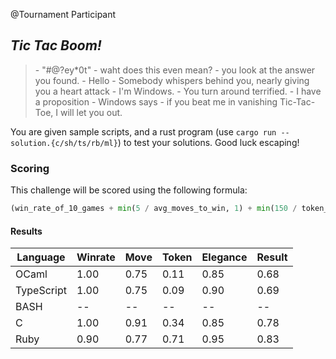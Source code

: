 @Tournament Participant

## _Tic Tac Boom!_
> \- "#@?ey*0t" - waht does this even mean? - you look at the answer you found.
> \- Hello - Somebody whispers behind you, nearly giving you a heart attack
> \- I'm Windows. - You turn around terrified.
> \- I have a proposition - Windows says - if you beat me in vanishing Tic-Tac-Toe,
> I will let you out.

You are given sample scripts, and a rust program (use `cargo run -- solution.{c/sh/ts/rb/ml}`) to test your solutions.
Good luck escaping!

### Scoring
This challenge will be scored using the following formula:
```python
(win_rate_of_10_games + min(5 / avg_moves_to_win, 1) + min(150 / token_count, 1) + elegance_score) / 4
```

#### Results
|  Language  | Winrate | Move | Token | Elegance | **Result** |
| ---------- | ------- | ---- | ----- | -------- | ---------- |
| OCaml      |   1.00  | 0.75 |  0.11 |   0.85   |    0.68    |
| TypeScript |   1.00  | 0.75 |  0.09 |   0.90   |    0.69    |
| BASH       |    --   |  --  |   --  |    --    |     --     |
| C          |   1.00  | 0.91 |  0.34 |   0.85   |    0.78    |
| Ruby       |   0.90  | 0.77 |  0.71 |   0.95   |    0.83    |
